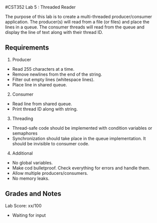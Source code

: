 #CST352 Lab 5 : Threaded Reader

The purpose of this lab is to create a multi-threaded producer/consumer application. The producer(s) will read from a file (or files)
and place the lines in a queue. The consumer threads will read from the queue and display the line of text along with their thread ID.

## Requirements

1. Producer
  * Read 255 characters at a time.
  * Remove newlines from the end of the string.
  * Filter out empty lines (whitespace lines).
  * Place line in shared queue.
2. Consumer
  * Read line from shared queue.
  * Print thread ID along with string.
3. Threading
  * Thread-safe code should be implemented with condition variables or semaphores
  * Synchronization should take place in the queue implementation. It should be invisible to consumer code.
4. Additional
  * No global variables.
  * Make cod bulletproof. Check everything for errors and handle them.
  * Allow multiple producers/consumers.
  * No memory leaks.
  
## Grades and Notes

Lab Score: xx/100

* Waiting for input
